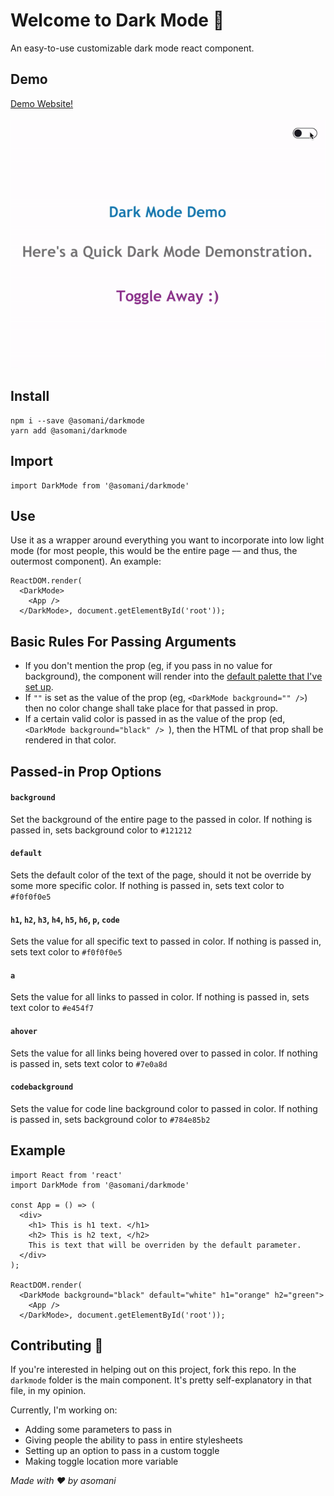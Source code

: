 <h1>Welcome to Dark Mode 💫</h1>

An easy-to-use customizable dark mode react component.

## Demo
<a href="https://arushisomani.me/darkmode">Demo Website!</a><br><br>
![](./example/darkmodedemo.gif)


## Install
```
npm i --save @asomani/darkmode
yarn add @asomani/darkmode
```

## Import
```
import DarkMode from '@asomani/darkmode'
```
## Use
Use it as a wrapper around everything you want to incorporate into low light mode (for most people, this would be the entire page –– and thus, the outermost component). An example:
```
ReactDOM.render(
  <DarkMode>
    <App />
  </DarkMode>, document.getElementById('root'));
```

## Basic Rules For Passing Arguments
- If you don't mention the prop (eg, if you pass in no value for background), the component will render into the [default palette that I've set up](palette.md). 
- If `""` is set as the value of the prop (eg, `<DarkMode background="" />`) then no color change shall take place for that passed in prop. 
- If a certain valid color is passed in as the value of the prop (ed, `<DarkMode background="black" /> `), then the HTML of that prop shall be rendered in that color.

## Passed-in Prop Options

#### `background`
Set the background of the entire page to the passed in color. If nothing is passed in, sets background color to `#121212`

#### `default`
Sets the default color of the text of the page, should it not be override by some more specific color. If nothing is passed in, sets text color to `#f0f0f0e5`

#### `h1`, `h2`, `h3`, `h4`, `h5`, `h6`, `p`, `code`
Sets the value for all specific text to passed in color. If nothing is passed in, sets text color to `#f0f0f0e5`

#### `a`
Sets the value for all links to passed in color. If nothing is passed in, sets text color to `#e454f7`

#### `ahover`
Sets the value for all links being hovered over to passed in color. If nothing is passed in, sets text color to `#7e0a8d`

#### `codebackground`
Sets the value for code line background color to passed in color. If nothing is passed in, sets background color to `#784e85b2`

## Example
```
import React from 'react'
import DarkMode from '@asomani/darkmode'

const App = () => (
  <div>
    <h1> This is h1 text. </h1>
    <h2> This is h2 text, </h2>
    This is text that will be overriden by the default parameter.
  </div>
);

ReactDOM.render(
  <DarkMode background="black" default="white" h1="orange" h2="green">
    <App />
  </DarkMode>, document.getElementById('root'));
```

## Contributing 🤝
If you're interested in helping out on this project, fork this repo. In the `darkmode` folder is the main component. It's pretty self-explanatory in that file, in my opinion. 

Currently, I'm working on:
- Adding some parameters to pass in
- Giving people the ability to pass in entire stylesheets
- Setting up an option to pass in a custom toggle
- Making toggle location more variable

_Made with ♥️ by asomani_
